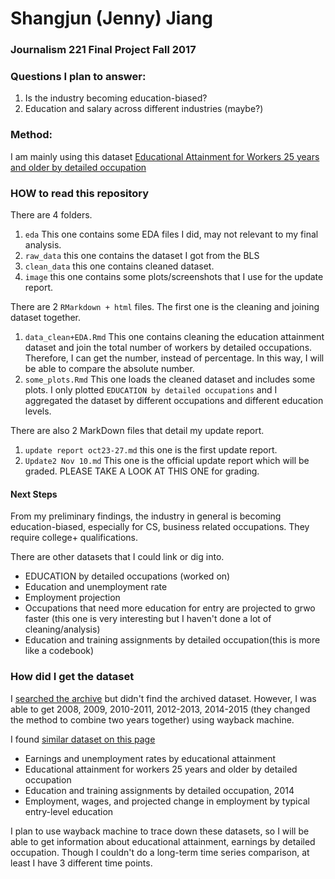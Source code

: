 # Shangjun (Jenny) Jiang 
### Journalism 221 Final Project Fall 2017


### Questions I plan to answer:
1. Is the industry becoming education-biased? 
2. Education and salary across different industries (maybe?)

### Method:
I am mainly using this dataset [Educational Attainment for Workers 25 years and older by detailed occupation](https://www.bls.gov/emp/ep_table_111.htm)


### HOW to read this repository

There are 4 folders.
1. `eda` This one contains some EDA files I did, may not relevant to my final analysis.
2. `raw_data` this one contains the dataset I got from the BLS
3. `clean_data` this one contains cleaned dataset.
4. `image` this one contains some plots/screenshots that I use for the update report.

There are 2 `RMarkdown + html` files. The first one is the cleaning and joining dataset together.
1. `data_clean+EDA.Rmd` 
This one contains cleaning the education attainment dataset and join the total number of workers by detailed occupations. Therefore, I can get the number, instead of percentage. In this way, I will be able to compare the absolute number. 
2. `some_plots.Rmd`
This one loads the cleaned dataset and includes some plots. I only plotted `EDUCATION by detailed occupations` and I aggregated the dataset by different occupations and different education levels. 


There are also 2 MarkDown files that detail my update report.
1. `update report oct23-27.md` this one is the first update report.
2. `Update2 Nov 10.md` This one is the official update report which will be graded. PLEASE TAKE A LOOK AT THIS ONE for grading.



#### Next Steps 

From my preliminary findings, the industry in general is becoming education-biased, especially for CS, business related occupations. They require college+ qualifications.

There are other datasets that I could link or dig into.

- EDUCATION by detailed occupations (worked on)
- Education and unemployment rate 
- Employment projection 
- Occupations that need more education for entry are projected to grwo faster (this one is very interesting but I haven't done a lot of cleaning/analysis)
- Education and training assignments by detailed occupation(this is more like a codebook)





### How did I get the dataset

 I [searched the archive](https://www.bls.gov/bls/news-release/home.htm#ECOPRO) but didn't find the archived dataset. However, I was able to get 2008, 2009, 2010-2011, 2012-2013, 2014-2015 (they changed the method to combine two years together) using wayback machine.

I found [similar dataset on this page](https://www.bls.gov/emp/ep_education_training_system.htm) 
- Earnings and unemployment rates by educational attainment
- Educational attainment for workers 25 years and older by detailed occupation
- Education and training assignments by detailed occupation, 2014
- Employment, wages, and projected change in employment by typical entry-level education


I plan to use wayback machine to trace down these datasets, so I will be able to get information about educational attainment, earnings by detailed occupation. Though I couldn't do a long-term time series comparison, at least I have 3 different time points. 
